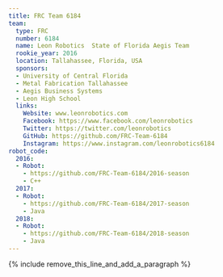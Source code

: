 ```yaml
---
title: FRC Team 6184
team:
  type: FRC
  number: 6184
  name: Leon Robotics  State of Florida Aegis Team
  rookie_year: 2016
  location: Tallahassee, Florida, USA
  sponsors:
  - University of Central Florida
  - Metal Fabrication Tallahassee
  - Aegis Business Systems
  - Leon High School
  links:
    Website: www.leonrobotics.com
    Facebook: https://www.facebook.com/leonrobotics
    Twitter: https://twitter.com/leonrobotics
    GitHub: https://github.com/FRC-Team-6184
    Instagram: https://www.instagram.com/leonrobotics6184
robot_code:
  2016:
  - Robot:
    - https://github.com/FRC-Team-6184/2016-season
    - C++
  2017:
  - Robot:
    - https://github.com/FRC-Team-6184/2017-season
    - Java
  2018:
  - Robot:
    - https://github.com/FRC-Team-6184/2018-season
    - Java
---
```


{% include remove_this_line_and_add_a_paragraph %}